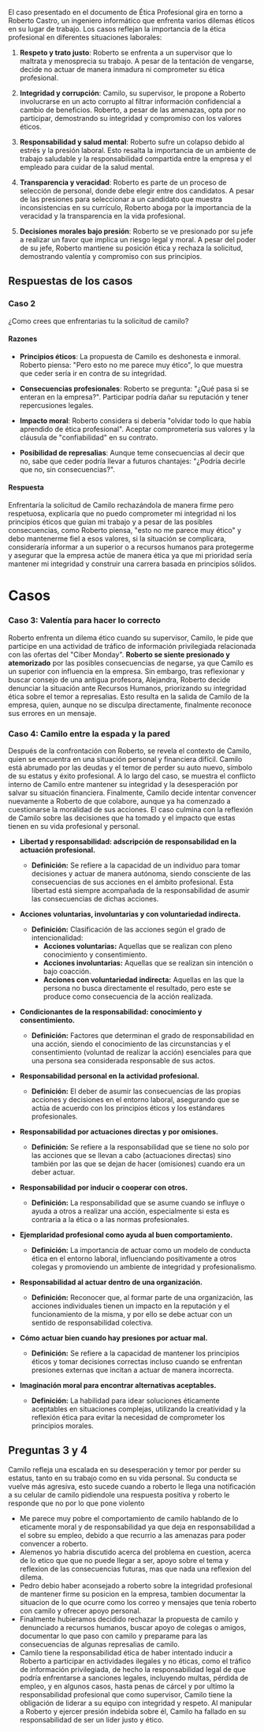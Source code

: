 El caso presentado en el documento de Ética Profesional gira en torno a Roberto Castro, un ingeniero informático que enfrenta varios dilemas éticos en su lugar de trabajo. Los casos reflejan la importancia de la ética profesional en diferentes situaciones laborales:

1. **Respeto y trato justo**: Roberto se enfrenta a un supervisor que lo maltrata y menosprecia su trabajo. A pesar de la tentación de vengarse, decide no actuar de manera inmadura ni comprometer su ética profesional.
    
2. **Integridad y corrupción**: Camilo, su supervisor, le propone a Roberto involucrarse en un acto corrupto al filtrar información confidencial a cambio de beneficios. Roberto, a pesar de las amenazas, opta por no participar, demostrando su integridad y compromiso con los valores éticos.
    
3. **Responsabilidad y salud mental**: Roberto sufre un colapso debido al estrés y la presión laboral. Esto resalta la importancia de un ambiente de trabajo saludable y la responsabilidad compartida entre la empresa y el empleado para cuidar de la salud mental.
    
4. **Transparencia y veracidad**: Roberto es parte de un proceso de selección de personal, donde debe elegir entre dos candidatos. A pesar de las presiones para seleccionar a un candidato que muestra inconsistencias en su currículo, Roberto aboga por la importancia de la veracidad y la transparencia en la vida profesional.
    
5. **Decisiones morales bajo presión**: Roberto se ve presionado por su jefe a realizar un favor que implica un riesgo legal y moral. A pesar del poder de su jefe, Roberto mantiene su posición ética y rechaza la solicitud, demostrando valentía y compromiso con sus principios.



## Respuestas de los casos

### Caso 2
¿Como crees que enfrentarias tu la solicitud de camilo?

#### Razones
- **Principios éticos**: La propuesta de Camilo es deshonesta e inmoral. Roberto piensa: "Pero esto no me parece muy ético", lo que muestra que ceder sería ir en contra de su integridad.
    
- **Consecuencias profesionales**: Roberto se pregunta: "¿Qué pasa si se enteran en la empresa?". Participar podría dañar su reputación y tener repercusiones legales.
    
- **Impacto moral**: Roberto considera si debería "olvidar todo lo que había aprendido de ética profesional". Aceptar comprometería sus valores y la cláusula de "confiabilidad" en su contrato.
    
- **Posibilidad de represalias**: Aunque teme consecuencias al decir que no, sabe que ceder podría llevar a futuros chantajes: "¿Podría decirle que no, sin consecuencias?".

#### Respuesta
Enfrentaría la solicitud de Camilo rechazándola de manera firme pero respetuosa, explicaría que no puedo comprometer mi integridad ni los principios éticos que guían mi trabajo y a pesar de las posibles consecuencias, como Roberto piensa, "esto no me parece muy ético" y debo mantenerme fiel a esos valores, si la situación se complicara, consideraría informar a un superior o a recursos humanos para protegerme y asegurar que la empresa actúe de manera ética ya que mi prioridad sería mantener mi integridad y construir una carrera basada en principios sólidos.


# Casos
### Caso 3: **Valentía para hacer lo correcto**

Roberto enfrenta un dilema ético cuando su supervisor, Camilo, le pide que participe en una actividad de tráfico de información privilegiada relacionada con las ofertas del "Ciber Monday". **Roberto se siente presionado y atemorizado** por las posibles consecuencias de negarse, ya que Camilo es un superior con influencia en la empresa. Sin embargo, tras reflexionar y buscar consejo de una antigua profesora, Alejandra, Roberto decide denunciar la situación ante Recursos Humanos, priorizando su integridad ética sobre el temor a represalias. Esto resulta en la salida de Camilo de la empresa, quien, aunque no se disculpa directamente, finalmente reconoce sus errores en un mensaje.

### Caso 4: **Camilo entre la espada y la pared**

Después de la confrontación con Roberto, se revela el contexto de Camilo, quien se encuentra en una situación personal y financiera difícil. Camilo está abrumado por las deudas y el temor de perder su auto nuevo, símbolo de su estatus y éxito profesional. A lo largo del caso, se muestra el conflicto interno de Camilo entre mantener su integridad y la desesperación por salvar su situación financiera. Finalmente, Camilo decide intentar convencer nuevamente a Roberto de que colabore, aunque ya ha comenzado a cuestionarse la moralidad de sus acciones. El caso culmina con la reflexión de Camilo sobre las decisiones que ha tomado y el impacto que estas tienen en su vida profesional y personal.


- **Libertad y responsabilidad: adscripción de responsabilidad en la actuación profesional.**
    - **Definición:** Se refiere a la capacidad de un individuo para tomar decisiones y actuar de manera autónoma, siendo consciente de las consecuencias de sus acciones en el ámbito profesional. Esta libertad está siempre acompañada de la responsabilidad de asumir las consecuencias de dichas acciones.
- **Acciones voluntarias, involuntarias y con voluntariedad indirecta.**
    - **Definición:** Clasificación de las acciones según el grado de intencionalidad:
        - **Acciones voluntarias:** Aquellas que se realizan con pleno conocimiento y consentimiento.
        - **Acciones involuntarias:** Aquellas que se realizan sin intención o bajo coacción.
        - **Acciones con voluntariedad indirecta:** Aquellas en las que la persona no busca directamente el resultado, pero este se produce como consecuencia de la acción realizada.
- **Condicionantes de la responsabilidad: conocimiento y consentimiento.**
    - **Definición:** Factores que determinan el grado de responsabilidad en una acción, siendo el conocimiento de las circunstancias y el consentimiento (voluntad de realizar la acción) esenciales para que una persona sea considerada responsable de sus actos.
- **Responsabilidad personal en la actividad profesional.**
    - **Definición:** El deber de asumir las consecuencias de las propias acciones y decisiones en el entorno laboral, asegurando que se actúa de acuerdo con los principios éticos y los estándares profesionales.
- **Responsabilidad por actuaciones directas y por omisiones.**
    
    - **Definición:** Se refiere a la responsabilidad que se tiene no solo por las acciones que se llevan a cabo (actuaciones directas) sino también por las que se dejan de hacer (omisiones) cuando era un deber actuar.
- **Responsabilidad por inducir o cooperar con otros.**
    
    - **Definición:** La responsabilidad que se asume cuando se influye o ayuda a otros a realizar una acción, especialmente si esta es contraria a la ética o a las normas profesionales.
- **Ejemplaridad profesional como ayuda al buen comportamiento.**
    - **Definición:** La importancia de actuar como un modelo de conducta ética en el entorno laboral, influenciando positivamente a otros colegas y promoviendo un ambiente de integridad y profesionalismo.
- **Responsabilidad al actuar dentro de una organización.**
    - **Definición:** Reconocer que, al formar parte de una organización, las acciones individuales tienen un impacto en la reputación y el funcionamiento de la misma, y por ello se debe actuar con un sentido de responsabilidad colectiva.
- **Cómo actuar bien cuando hay presiones por actuar mal.**
    - **Definición:** Se refiere a la capacidad de mantener los principios éticos y tomar decisiones correctas incluso cuando se enfrentan presiones externas que incitan a actuar de manera incorrecta.
- **Imaginación moral para encontrar alternativas aceptables.**
    - **Definición:** La habilidad para idear soluciones éticamente aceptables en situaciones complejas, utilizando la creatividad y la reflexión ética para evitar la necesidad de comprometer los principios morales.

## Preguntas 3 y 4

Camilo refleja una escalada en su desesperación y temor por perder su estatus, tanto en su trabajo como en su vida personal. Su conducta se vuelve más agresiva, esto sucede cuando a roberto le llega una notificación a su celular de camilo pidiendole una respuesta positiva y roberto le responde que no por lo que pone violento

 
-  Me parece muy pobre el comportamiento de camilo hablando de lo eticamente moral y de responsabilidad ya que deja en responsabilidad a el sobre su empleo, debido a que recurrio a las amenazas para poder convencer a roberto.
- Alemenos yo habria discutido acerca del problema en cuestion, acerca de lo etico que que no puede llegar a ser, apoyo sobre el tema y reflexion de las consecuencias futuras, mas que nada una reflexion del dilema.
- Pedro debio haber aconsejado a roberto sobre la integridad profesional de mantener firme su posicion en la empresa, tambien documentar la situacion de lo que ocurre como los correo y mensajes que tenia roberto con camilo y ofrecer apoyo personal.
- Finalmente hubieramos decidido rechazar la propuesta de camilo y denunciado a recursos humanos, buscar apoyo de colegas o amigos, documentar lo que paso con camilo y preparame para las consecuencias de algunas represalias de camilo.
- Camilo tiene la responsabilidad ética de haber intentado inducir a Roberto a participar en actividades ilegales y no éticas, como el tráfico de información privilegiada, de hecho la responsabilidad legal de  que podría enfrentarse a sanciones legales, incluyendo multas, pérdida de empleo, y en algunos casos, hasta penas de cárcel y por ultimo la responsabilidad profesional que como supervisor, Camilo tiene la obligación de liderar a su equipo con integridad y respeto. Al manipular a Roberto y ejercer presión indebida sobre él, Camilo ha fallado en su responsabilidad de ser un líder justo y ético.